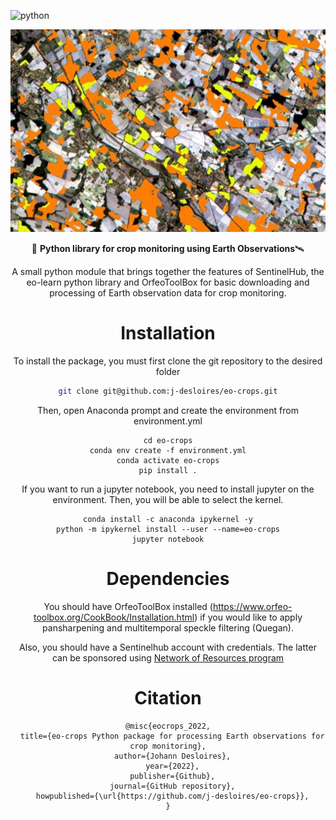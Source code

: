 
![python](https://img.shields.io/badge/python-3.9-blue?)

<div align="center">

![logo](doc/s2_agriculture.jpg)

🌾 **Python library for crop monitoring using Earth Observations**🛰


A small python module that brings together the features of SentinelHub, the eo-learn python library and OrfeoToolBox for basic downloading and processing of Earth observation data for crop monitoring. 


# Installation

To install the package, you must first clone the git repository to the desired folder

```bash
git clone git@github.com:j-desloires/eo-crops.git
```

Then, open Anaconda prompt and create the environment from environment.yml

```
cd eo-crops
conda env create -f environment.yml
conda activate eo-crops
pip install .
```


If you want to run a jupyter notebook, you need to install jupyter on the environment. Then, you will be able to select the kernel.

```
conda install -c anaconda ipykernel -y
python -m ipykernel install --user --name=eo-crops
jupyter notebook
```

# Dependencies

You should have OrfeoToolBox installed (https://www.orfeo-toolbox.org/CookBook/Installation.html) if you would like to apply pansharpening and multitemporal speckle filtering (Quegan). 

Also, you should have a Sentinelhub account with credentials. The latter can be sponsored using [Network of Resources program](https://nor-discover.cloudeo.group/Service/EDC-Sentinel-Hub/SponsoringWizardPricelist)

# Citation

```
@misc{eocrops_2022,
  title={eo-crops Python package for processing Earth observations for crop monitoring},
  author={Johann Desloires},
  year={2022},
  publisher={Github},
  journal={GitHub repository},
  howpublished={\url{https://github.com/j-desloires/eo-crops}},
}
```
